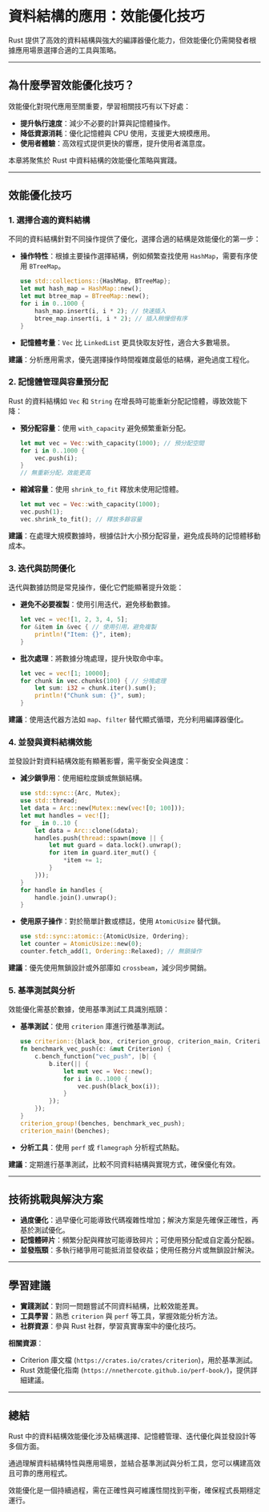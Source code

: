 # 資料結構的應用：效能優化技巧

Rust 提供了高效的資料結構與強大的編譯器優化能力，但效能優化仍需開發者根據應用場景選擇合適的工具與策略。

---

## 為什麼學習效能優化技巧？

效能優化對現代應用至關重要，學習相關技巧有以下好處：

- **提升執行速度**：減少不必要的計算與記憶體操作。
- **降低資源消耗**：優化記憶體與 CPU 使用，支援更大規模應用。
- **使用者體驗**：高效程式提供更快的響應，提升使用者滿意度。

本章將聚焦於 Rust 中資料結構的效能優化策略與實踐。

---

## 效能優化技巧

### 1. 選擇合適的資料結構

不同的資料結構針對不同操作提供了優化，選擇合適的結構是效能優化的第一步：

- **操作特性**：根據主要操作選擇結構，例如頻繁查找使用 `HashMap`，需要有序使用 `BTreeMap`。
  ```rust
  use std::collections::{HashMap, BTreeMap};
  let mut hash_map = HashMap::new();
  let mut btree_map = BTreeMap::new();
  for i in 0..1000 {
      hash_map.insert(i, i * 2); // 快速插入
      btree_map.insert(i, i * 2); // 插入稍慢但有序
  }
  ```
- **記憶體考量**：`Vec` 比 `LinkedList` 更具快取友好性，適合大多數場景。

**建議**：分析應用需求，優先選擇操作時間複雜度最低的結構，避免過度工程化。

### 2. 記憶體管理與容量預分配

Rust 的資料結構如 `Vec` 和 `String` 在增長時可能重新分配記憶體，導致效能下降：

- **預分配容量**：使用 `with_capacity` 避免頻繁重新分配。
  ```rust
  let mut vec = Vec::with_capacity(1000); // 預分配空間
  for i in 0..1000 {
      vec.push(i);
  }
  // 無重新分配，效能更高
  ```
- **縮減容量**：使用 `shrink_to_fit` 釋放未使用記憶體。
  ```rust
  let mut vec = Vec::with_capacity(1000);
  vec.push(1);
  vec.shrink_to_fit(); // 釋放多餘容量
  ```

**建議**：在處理大規模數據時，根據估計大小預分配容量，避免成長時的記憶體移動成本。

### 3. 迭代與訪問優化

迭代與數據訪問是常見操作，優化它們能顯著提升效能：

- **避免不必要複製**：使用引用迭代，避免移動數據。
  ```rust
  let vec = vec![1, 2, 3, 4, 5];
  for &item in &vec { // 使用引用，避免複製
      println!("Item: {}", item);
  }
  ```
- **批次處理**：將數據分塊處理，提升快取命中率。
  ```rust
  let vec = vec![1; 10000];
  for chunk in vec.chunks(100) { // 分塊處理
      let sum: i32 = chunk.iter().sum();
      println!("Chunk sum: {}", sum);
  }
  ```

**建議**：使用迭代器方法如 `map`、`filter` 替代顯式循環，充分利用編譯器優化。

### 4. 並發與資料結構效能

並發設計對資料結構效能有顯著影響，需平衡安全與速度：

- **減少鎖爭用**：使用細粒度鎖或無鎖結構。
  ```rust
  use std::sync::{Arc, Mutex};
  use std::thread;
  let data = Arc::new(Mutex::new(vec![0; 100]));
  let mut handles = vec![];
  for _ in 0..10 {
      let data = Arc::clone(&data);
      handles.push(thread::spawn(move || {
          let mut guard = data.lock().unwrap();
          for item in guard.iter_mut() {
              *item += 1;
          }
      }));
  }
  for handle in handles {
      handle.join().unwrap();
  }
  ```
- **使用原子操作**：對於簡單計數或標誌，使用 `AtomicUsize` 替代鎖。
  ```rust
  use std::sync::atomic::{AtomicUsize, Ordering};
  let counter = AtomicUsize::new(0);
  counter.fetch_add(1, Ordering::Relaxed); // 無鎖操作
  ```

**建議**：優先使用無鎖設計或外部庫如 `crossbeam`，減少同步開銷。

### 5. 基準測試與分析

效能優化需基於數據，使用基準測試工具識別瓶頸：

- **基準測試**：使用 `criterion` 庫進行微基準測試。
  ```rust
  use criterion::{black_box, criterion_group, criterion_main, Criterion};
  fn benchmark_vec_push(c: &mut Criterion) {
      c.bench_function("vec_push", |b| {
          b.iter(|| {
              let mut vec = Vec::new();
              for i in 0..1000 {
                  vec.push(black_box(i));
              }
          });
      });
  }
  criterion_group!(benches, benchmark_vec_push);
  criterion_main!(benches);
  ```
- **分析工具**：使用 `perf` 或 `flamegraph` 分析程式熱點。

**建議**：定期進行基準測試，比較不同資料結構與實現方式，確保優化有效。

---

## 技術挑戰與解決方案

- **過度優化**：過早優化可能導致代碼複雜性增加；解決方案是先確保正確性，再基於測試優化。
- **記憶體碎片**：頻繁分配與釋放可能導致碎片；可使用預分配或自定義分配器。
- **並發瓶頸**：多執行緒爭用可能抵消並發收益；使用任務分片或無鎖設計解決。

---

## 學習建議

- **實踐測試**：對同一問題嘗試不同資料結構，比較效能差異。
- **工具學習**：熟悉 `criterion` 與 `perf` 等工具，掌握效能分析方法。
- **社群資源**：參與 Rust 社群，學習真實專案中的優化技巧。

**相關資源**：

- Criterion 庫文檔 (`https://crates.io/crates/criterion`)，用於基準測試。
- Rust 效能優化指南 (`https://nnethercote.github.io/perf-book/`)，提供詳細建議。

---

## 總結

Rust 中的資料結構效能優化涉及結構選擇、記憶體管理、迭代優化與並發設計等多個方面。

通過理解資料結構特性與應用場景，並結合基準測試與分析工具，您可以構建高效且可靠的應用程式。

效能優化是一個持續過程，需在正確性與可維護性間找到平衡，確保程式長期穩定運行。
